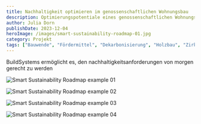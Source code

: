 ```yaml
---
title: Nachhaltigkeit optimieren im genossenschaftlichen Wohnungsbau
description: Optimierungspotentiale eines genossenschaftlichen Wohnungsbaus und der Blick auf das QNG Siegel.
author: Julia Dorn
publishDate: 2023-12-04
heroImage: /images/smart-sustainability-roadmap-01.jpg
category: Projekt
tags: ["Bauwende", "Fördermittel", "Dekarbonisierung", "Holzbau", "Zirkularität", "Ökobilanzierung"]
---
```


BuildSystems ermöglicht es, den nachhaltigkeitsanforderungen von morgen gerecht zu werden

![Smart Sustainability Roadmap example 01](/images/smart-sustainability-roadmap-02.jpg)

![Smart Sustainability Roadmap example 02](/images/smart-sustainability-roadmap-03.jpg)

![Smart Sustainability Roadmap example 03](/images/smart-sustainability-roadmap-04.jpg)

![Smart Sustainability Roadmap example 04](/images/smart-sustainability-roadmap-05.jpg)
